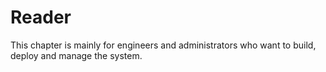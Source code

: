 # Reader

This chapter is mainly for engineers and administrators who want to build, deploy and manage the system.
